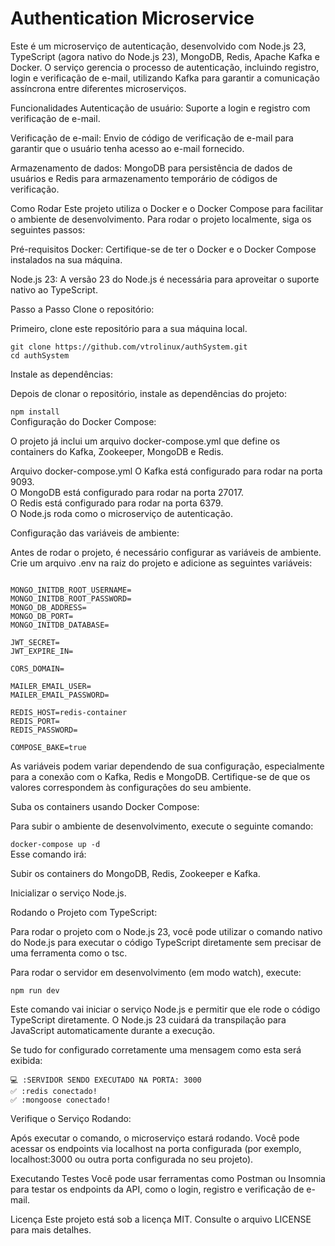 # Authentication Microservice
Este é um microserviço de autenticação, desenvolvido com Node.js 23, TypeScript (agora nativo do Node.js 23), MongoDB, Redis, Apache Kafka e Docker. O serviço gerencia o processo de autenticação, incluindo registro, login e verificação de e-mail, utilizando Kafka para garantir a comunicação assíncrona entre diferentes microserviços.

Funcionalidades
Autenticação de usuário: Suporte a login e registro com verificação de e-mail.

Verificação de e-mail: Envio de código de verificação de e-mail para garantir que o usuário tenha acesso ao e-mail fornecido.

Armazenamento de dados: MongoDB para persistência de dados de usuários e Redis para armazenamento temporário de códigos de verificação.

Como Rodar
Este projeto utiliza o Docker e o Docker Compose para facilitar o ambiente de desenvolvimento. Para rodar o projeto localmente, siga os seguintes passos:

Pré-requisitos
Docker: Certifique-se de ter o Docker e o Docker Compose instalados na sua máquina.

Node.js 23: A versão 23 do Node.js é necessária para aproveitar o suporte nativo ao TypeScript.

Passo a Passo
Clone o repositório:

Primeiro, clone este repositório para a sua máquina local.

`git clone https://github.com/vtrolinux/authSystem.git`  
`cd authSystem`

Instale as dependências:

Depois de clonar o repositório, instale as dependências do projeto:

`npm install`  
Configuração do Docker Compose:

O projeto já inclui um arquivo docker-compose.yml que define os containers do Kafka, Zookeeper, MongoDB e Redis.

Arquivo docker-compose.yml
O Kafka está configurado para rodar na porta 9093.  
O MongoDB está configurado para rodar na porta 27017.  
O Redis está configurado para rodar na porta 6379.  
O Node.js roda como o microserviço de autenticação.  

Configuração das variáveis de ambiente:

Antes de rodar o projeto, é necessário configurar as variáveis de ambiente. Crie um arquivo .env na raiz do projeto e adicione as seguintes variáveis:

```EXPRESS_PORT=3000

MONGO_INITDB_ROOT_USERNAME=
MONGO_INITDB_ROOT_PASSWORD=
MONGO_DB_ADDRESS=
MONGO_DB_PORT=
MONGO_INITDB_DATABASE=

JWT_SECRET=
JWT_EXPIRE_IN=

CORS_DOMAIN=

MAILER_EMAIL_USER=
MAILER_EMAIL_PASSWORD=

REDIS_HOST=redis-container
REDIS_PORT=
REDIS_PASSWORD=

COMPOSE_BAKE=true
```

As variáveis podem variar dependendo de sua configuração, especialmente para a conexão com o Kafka, Redis e MongoDB. Certifique-se de que os valores correspondem às configurações do seu ambiente.

Suba os containers usando Docker Compose:

Para subir o ambiente de desenvolvimento, execute o seguinte comando:

`docker-compose up -d`  
Esse comando irá:

Subir os containers do MongoDB, Redis, Zookeeper e Kafka.

Inicializar o serviço Node.js.

Rodando o Projeto com TypeScript:

Para rodar o projeto com o Node.js 23, você pode utilizar o comando nativo do Node.js para executar o código TypeScript diretamente sem precisar de uma ferramenta como o tsc.

Para rodar o servidor em desenvolvimento (em modo watch), execute:

`npm run dev`

Este comando vai iniciar o serviço Node.js e permitir que ele rode o código TypeScript diretamente. O Node.js 23 cuidará da transpilação para JavaScript automaticamente durante a execução.

Se tudo for configurado corretamente uma mensagem como esta será exibida:

`💻 :SERVIDOR SENDO EXECUTADO NA PORTA: 3000`  
`✅ :redis conectado!`  
`✅ :mongoose conectado!`  

Verifique o Serviço Rodando:

Após executar o comando, o microserviço estará rodando. Você pode acessar os endpoints via localhost na porta configurada (por exemplo, localhost:3000 ou outra porta configurada no seu projeto).

Executando Testes
Você pode usar ferramentas como Postman ou Insomnia para testar os endpoints da API, como o login, registro e verificação de e-mail.

Licença
Este projeto está sob a licença MIT. Consulte o arquivo LICENSE para mais detalhes.
